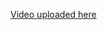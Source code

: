 [Video uploaded here](https://drive.google.com/file/d/1yCmeZT17K2iP9r15RXeyjwPLvh_8lRde/view?usp=sharing)